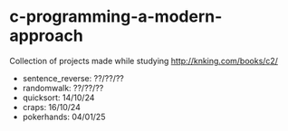 # c-programming-a-modern-approach

Collection of projects made while studying http://knking.com/books/c2/

- sentence_reverse:  ??/??/??
- randomwalk:        ??/??/??
- quicksort:         14/10/24
- craps:             16/10/24
- pokerhands:		 04/01/25
